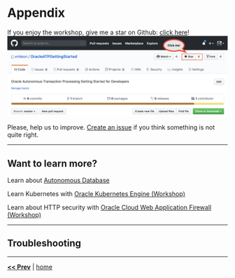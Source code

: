 # Appendix

If you enjoy the workshop, give me a star on Github: [click here](https://github.com/vmleon/OracleATPGettingStarted)!
![Github start](../images/github.png)

Please, help us to improve. [Create an issue](https://github.com/vmleon/OracleATPGettingStarted/issues) if you think something is not quite right.

---

## Want to learn more?

Learn about [Autonomous Database](https://github.com/vmleon/OracleATPGettingStarted)

Learn Kubernetes with [Oracle Kubernetes Engine (Workshop)](https://github.com/vmleon/OKE-first-steps)

Learn about HTTP security with [Oracle Cloud Web Application Firewall (Workshop)](https://github.com/vmleon/Oracle-WAF-Demo)

---

## Troubleshooting

---

[**<< Prev**](../lab500/README.md) | [home](../README.md)
